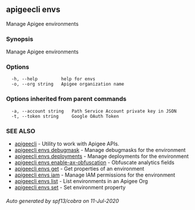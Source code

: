 ## apigeecli envs

Manage Apigee environments

### Synopsis

Manage Apigee environments

### Options

```
  -h, --help         help for envs
  -o, --org string   Apigee organization name
```

### Options inherited from parent commands

```
  -a, --account string   Path Service Account private key in JSON
  -t, --token string     Google OAuth Token
```

### SEE ALSO

* [apigeecli](apigeecli.md)	 - Utility to work with Apigee APIs.
* [apigeecli envs debugmask](apigeecli_envs_debugmask.md)	 - Manage debugmasks for the environment
* [apigeecli envs deployments](apigeecli_envs_deployments.md)	 - Manage deployments for the environment
* [apigeecli envs enable-ax-obfuscation](apigeecli_envs_enable-ax-obfuscation.md)	 - Obfuscate analytics fields
* [apigeecli envs get](apigeecli_envs_get.md)	 - Get properties of an environment
* [apigeecli envs iam](apigeecli_envs_iam.md)	 - Manage IAM permissions for the environment
* [apigeecli envs list](apigeecli_envs_list.md)	 - List environments in an Apigee Org
* [apigeecli envs set](apigeecli_envs_set.md)	 - Set environment property

###### Auto generated by spf13/cobra on 11-Jul-2020
